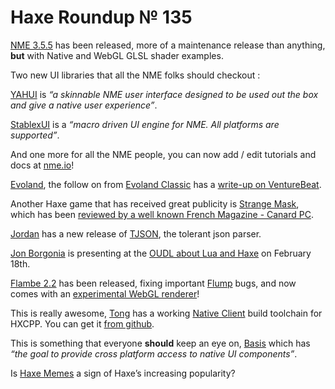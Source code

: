 [_template]: roundup.html
# Haxe Roundup № 135

[NME 3.5.5][link 1] has been released, more of a maintenance release than anything, __but__ with Native and WebGL GLSL shader examples.

Two new UI libraries that all the NME folks should checkout :

[YAHUI][link 2] is *“a skinnable NME user interface designed to be used out the box and give a native user experience”*.

[StablexUI][link 3] is a *“macro driven UI engine for NME. All platforms are supported”*.

And one more for all the NME people, you can now add / edit tutorials and docs at [nme.io][link 4]!

[Evoland][link 5], the follow on from [Evoland Classic][link 6] has a [write-up on VentureBeat][link 7].

Another Haxe game that has received great publicity is [Strange Mask][link 8], which has been [reviewed by a well known French Magazine - Canard PC][link 9].

[Jordan][link 10] has a new release of [TJSON][link 11], the tolerant json parser.

[Jon Borgonia][link 12] is presenting at the [OUDL about Lua and Haxe][link 13] on February 18th.

[Flambe 2.2][link 14] has been released, fixing important [Flump][link 15] bugs, and now comes with an [experimental WebGL renderer][link 16]!

This is really awesome, [Tong][link 17] has a working [Native Client][link 18] build toolchain for HXCPP. You can get it [from github][link 19].

This is something that everyone __should__ keep an eye on, [Basis][link 20] which has *“the goal to provide cross platform access to native UI components”*.

Is [Haxe Memes][link 21] a sign of Haxe’s increasing popularity?

[link 1]: http://www.nme.io/blog/2013/02/01/nme-3-5-5-webgl-and-more/ "NME 3.5.5"
[link 2]: https://github.com/ianharrigan/YAHUI "YAHUI"
[link 3]: https://github.com/RealyUniqueName/StablexUI "StablexUI"
[link 4]: http://www.nme.io/ "nme.io"
[link 5]: http://shirogames.com/blog/evoland "Evoland"
[link 6]: http://evoland.shirogames.com/classic "Evoland Classic"
[link 7]: http://venturebeat.com/2013/01/30/evoland-shows-how-action-adventure-games-have-matured/ "write-up on VentureBeat"
[link 8]: http://www.strangemasks.com/ "Strange Mask"
[link 9]: http://blog.thinkslow.net/post/42175466026/strange-masks-reviewed-on-a-well-known-french "reviewed by a well known French Magazine - Canard PC"
[link 10]: https://twitter.com/Martamius "Jordan"
[link 11]: http://lib.haxe.org/p/tjson "TJSON"
[link 12]: https://twitter.com/theRemix "Jon Borgonia"
[link 13]: http://www.meetup.com/dynamic/events/102440902/?a=socialmedia "OUDL about Lua and Haxe"
[link 14]: https://github.com/aduros/flambe/wiki/Changes "Flambe 2.2"
[link 15]: https://github.com/threerings/flump "Flump"
[link 16]: https://github.com/aduros/flambe/issues/8 "experimental WebGL renderer"
[link 17]: https://twitter.com/disktree "Tong"
[link 18]: https://developers.google.com/native-client/overview#intro "Native Client"
[link 19]: https://gist.github.com/tong/4697089 "from github"
[link 20]: https://github.com/Randonee/Basis "Basis"
[link 21]: http://haxememes.tumblr.com/ "Haxe Memes"

